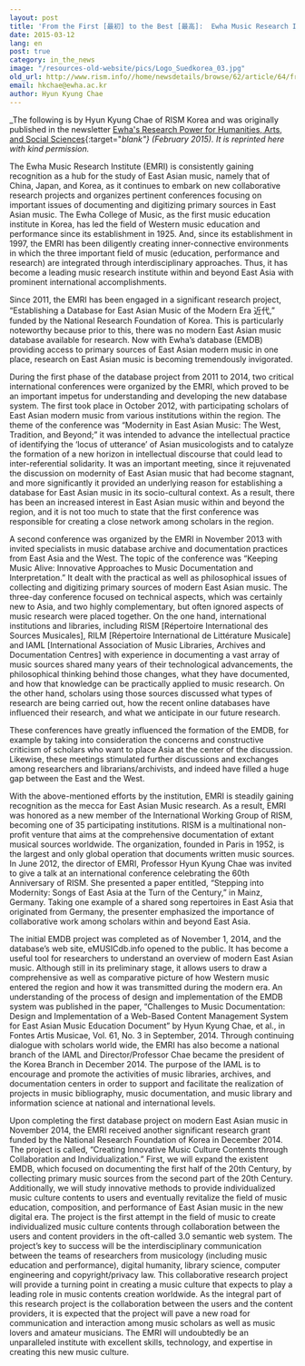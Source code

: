 ```yaml
---
layout: post
title: 'From the First [最初] to the Best [最高]:  Ewha Music Research Institute'
date: 2015-03-12
lang: en
post: true
category: in_the_news
image: "/resources-old-website/pics/Logo_Suedkorea_03.jpg"
old_url: http://www.rism.info//home/newsdetails/browse/62/article/64/from-the-first-to-the-best-ewha-music-research-institute.html
email: hkchae@ewha.ac.kr
author: Hyun Kyung Chae
---
```


_The following is by Hyun Kyung Chae of RISM Korea and was originally published in the newsletter [Ewha's Research Power for Humanities, Arts, and Social Sciences](http://researchpower1.ewha.ac.kr/bbs/board.php?bo_table=2015s&wr_id=7){:target="_blank"} (February 2015). It is reprinted here with kind permission._

The Ewha Music Research Institute (EMRI) is consistently gaining recognition as a hub for the study of East Asian music, namely that of China, Japan, and Korea, as it continues to embark on new collaborative research projects and organizes pertinent conferences focusing on important issues of documenting and digitizing primary sources in East Asian music. The Ewha College of Music, as the first music education institute in Korea, has led the field of Western music education and performance since its establishment in 1925. And, since its establishment in 1997, the EMRI has been diligently creating inner-connective environments in which the three important field of music (education, performance and research) are integrated through interdisciplinary approaches. Thus, it has become a leading music research institute within and beyond East Asia with prominent international accomplishments.

Since 2011, the EMRI has been engaged in a significant research project, “Establishing a Database for East Asian Music of the Modern Era 近代,” funded by the National Research Foundation of Korea. This is particularly noteworthy because prior to this, there was no modern East Asian music database available for research. Now with Ewha’s database (EMDB) providing access to primary sources of East Asian modern music in one place, research on East Asian music is becoming tremendously invigorated.

During the first phase of the database project from 2011 to 2014, two critical international conferences were organized by the EMRI, which proved to be an important impetus for understanding and developing the new database system. The first took place in October 2012, with participating scholars of East Asian modern music from various institutions within the region. The theme of the conference was “Modernity in East Asian Music: The West, Tradition, and Beyond;” it was intended to advance the intellectual practice of identifying the ‘locus of utterance’ of Asian musicologists and to catalyze the formation of a new horizon in intellectual discourse that could lead to inter-referential solidarity. It was an important meeting, since it rejuvenated the discussion on modernity of East Asian music that had become stagnant, and more significantly it provided an underlying reason for establishing a database for East Asian music in its socio-cultural context. As a result, there has been an increased interest in East Asian music within and beyond the region, and it is not too much to state that the first conference was responsible for creating a close network among scholars in the region.

A second conference was organized by the EMRI in November 2013 with invited specialists in music database archive and documentation practices from East Asia and the West. The topic of the conference was “Keeping Music Alive: Innovative Approaches to Music Documentation and Interpretation.” It dealt with the practical as well as philosophical issues of collecting and digitizing primary sources of modern East Asian music. The three-day conference focused on technical aspects, which was certainly new to Asia, and two highly complementary, but often ignored aspects of music research were placed together. On the one hand, international institutions and libraries, including RISM [Répertoire International des Sources Musicales], RILM [Répertoire International de Littérature Musicale] and IAML [International Association of Music Libraries, Archives and Documentation Centres] with experience in documenting a vast array of music sources shared many years of their technological advancements, the philosophical thinking behind those changes, what they have documented, and how that knowledge can be practically applied to music research. On the other hand, scholars using those sources discussed what types of research are being carried out, how the recent online databases have influenced their research, and what we anticipate in our future research.

These conferences have greatly influenced the formation of the EMDB, for example by taking into consideration the concerns and constructive criticism of scholars who want to place Asia at the center of the discussion. Likewise, these meetings stimulated further discussions and exchanges among researchers and librarians/archivists, and indeed have filled a huge gap between the East and the West.

With the above-mentioned efforts by the institution, EMRI is steadily gaining recognition as the mecca for East Asian Music research. As a result, EMRI was honored as a new member of the International Working Group of RISM, becoming one of 35 participating institutions. RISM is a multinational non-profit venture that aims at the comprehensive documentation of extant musical sources worldwide. The organization, founded in Paris in 1952, is the largest and only global operation that documents written music sources. In June 2012, the director of EMRI, Professor Hyun Kyung Chae was invited to give a talk at an international conference celebrating the 60th Anniversary of RISM. She presented a paper entitled, “Stepping into Modernity: Songs of East Asia at the Turn of the Century,” in Mainz, Germany. Taking one example of a shared song repertoires in East Asia that originated from Germany, the presenter emphasized the importance of collaborative work among scholars within and beyond East Asia.

The initial EMDB project was completed as of November 1, 2014, and the database’s web site, eMUSICdb.info opened to the public. It has become a useful tool for researchers to understand an overview of modern East Asian music. Although still in its preliminary stage, it allows users to draw a comprehensive as well as comparative picture of how Western music entered the region and how it was transmitted during the modern era. An understanding of the process of design and implementation of the EMDB system was published in the paper, “Challenges to Music Documentation: Design and Implementation of a Web-Based Content Management System for East Asian Music Education Document” by Hyun Kyung Chae, et al., in Fontes Artis Musicae, Vol. 61, No. 3 in September, 2014. Through continuing dialogue with scholars world wide, the EMRI has also become a national branch of the IAML and Director/Professor Chae became the president of the Korea Branch in December 2014. The purpose of the IAML is to encourage and promote the activities of music libraries, archives, and documentation centers in order to support and facilitate the realization of projects in music bibliography, music documentation, and music library and information science at national and international levels.

Upon completing the first database project on modern East Asian music in November 2014, the EMRI received another significant research grant funded by the National Research Foundation of Korea in December 2014. The project is called, “Creating Innovative Music Culture Contents through Collaboration and Individualization.” First, we will expand the existent EMDB, which focused on documenting the first half of the 20th Century, by collecting primary music sources from the second part of the 20th Century. Additionally, we will study innovative methods to provide individualized music culture contents to users and eventually revitalize the field of music education, composition, and performance of East Asian music in the new digital era. The project is the first attempt in the field of music to create individualized music culture contents through collaboration between the users and content providers in the oft-called 3.0 semantic web system. The project’s key to success will be the interdisciplinary communication between the teams of researchers from musicology (including music education and performance), digital humanity, library science, computer engineering and copyright/privacy law. This collaborative research project will provide a turning point in creating a music culture that expects to play a leading role in music contents creation worldwide. As the integral part of this research project is the collaboration between the users and the content providers, it is expected that the project will pave a new road for communication and interaction among music scholars as well as music lovers and amateur musicians. The EMRI will undoubtedly be an unparalleled institute with excellent skills, technology, and expertise in creating this new music culture.

